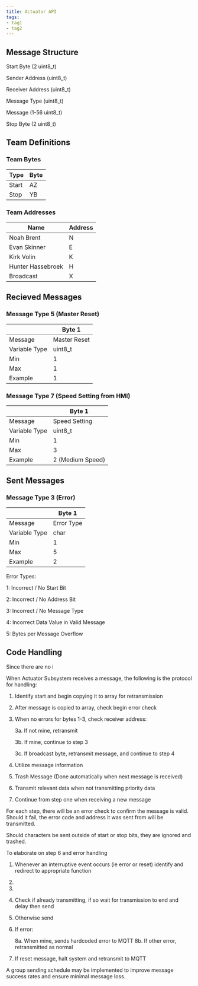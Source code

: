 ```yaml
---
title: Actuator API
tags:
- tag1
- tag2
---
```


## Message Structure

Start Byte (2 uint8_t)

Sender Address (uint8_t)

Receiver Address (uint8_t)

Message Type (uint8_t)

Message (1-56 uint8_t)

Stop Byte (2 uint8_t)

## Team Definitions

### Team Bytes

| Type |  Byte  |
| -----------| ----------- |
| Start | AZ  |
| Stop | YB |

### Team Addresses

| Name |  Address  |
| -----------| ----------- |
| Noah Brent | N  |
|Evan Skinner| E |
|Kirk Volin| K |
|Hunter Hassebroek| H |
| Broadcast | X |

## Recieved Messages

### Message Type 5 (Master Reset)

|  |  Byte 1     |
| -----------| ----------- |
|Message| Master Reset  |
|Variable Type| uint8_t |
|Min| 1 |
|Max| 1 |
|Example| 1 |

### Message Type 7 (Speed Setting from HMI)

|  |  Byte 1     |
| -----------| ----------- |
|Message| Speed Setting  |
|Variable Type| uint8_t  |
|Min|  1 |
|Max|  3 |
|Example| 2 (Medium Speed)|

## Sent Messages

### Message Type 3 (Error)

|  |  Byte 1     | 
| -----------| ----------- | 
|Message| Error Type |
|Variable Type| char | uint8_t  |
|Min| 1  | 
|Max| 5 | 
|Example| 2  |

Error Types:

1: Incorrect / No Start Bit

2: Incorrect / No Address Bit

3: Incorrect / No Message Type

4: Incorrect Data Value in Valid Message

5: Bytes per Message Overflow

## Code Handling

Since there are no i

When Actuator Subsystem receives a message, the following is the protocol for handling:

1. Identify start and begin copying it to array for retransmission
2. After message is copied to array, check begin error check
3. When no errors for bytes 1-3, check receiver address:

    3a. If not mine, retransmit

    3b. If mine, continue to step 3

    3c. If broadcast byte, retransmit message, and continue to step 4
    
4. Utilize message information
5. Trash Message (Done automatically when next message is received)
6. Transmit relevant data when not transmitting priority data
7. Continue from step one when receiving a new message

For each step, there will be an error check to confirm the message is valid. Should it fail, the error code and address it was sent from will be transmitted.

Should characters be sent outside of start or stop bits, they are ignored and trashed.

To elaborate on step 6 and error handling

1. Whenever an interruptive event occurs (ie  error or reset) identify and redirect to appropriate function
2. 
5. 
6. Check if already transmitting, if so wait for transmission to end and delay then send
7. Otherwise send
8. If error:

    8a. When mine, sends hardcoded error to MQTT
    8b. If other error, retransmitted as normal

9. If reset message, halt system and retransmit to MQTT

A group sending schedule may be implemented to improve message success rates and ensure minimal message loss.